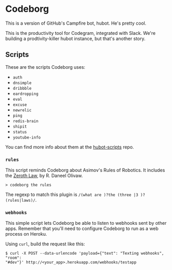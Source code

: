 # Codeborg

This is a version of GitHub's Campfire bot, hubot. He's pretty cool.

This is the productivity tool for Codegram, integrated with Slack. We're
building a prodtivity-killer hubot instance, but that's another story.

## Scripts

These are the scripts Codeborg uses:

* `auth`
* `dnsimple`
* `dribbble`
* `eardropping`
* `eval`
* `excuse`
* `newrelic`
* `ping`
* `redis-brain`
* `shipit`
* `status`
* `youtube-info`

You can find more info about them at the
[hubot-scripts](https://github.com/github/hubot-scripts) repo.

### `rules`

This script reminds Codeborg about Asimov's Rules of Robotics. It includes the
[Zeroth
Law](http://en.wikipedia.org/wiki/Three_Laws_of_Robotics#Zeroth_Law_added), by
R. Daneel Olivaw.

```
> codeborg the rules
```

The regexp to match this plugin is `/(what are )?the (three |3
)?(rules|laws)/`.

### `webhooks`

This simple script lets Codeborg be able to listen to webhooks sent by other
apps. Remember that you'll need to configure Codeborg to run as a web process
on Heroku.

Using `curl`, build the request like this:

```
$ curl -X POST --data-urlencode 'payload={"text": "Texting webhooks", "room":
"#dev"}' http://<your_app>.herokuapp.com/webhooks/testapp
```
